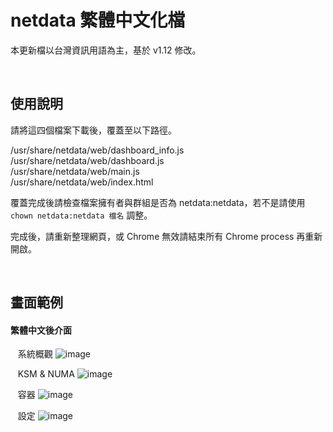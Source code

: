 # netdata 繁體中文化檔

本更新檔以台灣資訊用語為主，基於 v1.12 修改。  

&nbsp;&nbsp;
&nbsp;&nbsp;

## 使用說明

請將這四個檔案下載後，覆蓋至以下路徑。

  /usr/share/netdata/web/dashboard_info.js   
  /usr/share/netdata/web/dashboard.js   
  /usr/share/netdata/web/main.js   
  /usr/share/netdata/web/index.html   
    
覆蓋完成後請檢查檔案擁有者與群組是否為 netdata:netdata，若不是請使用 `chown netdata:netdata 檔名` 調整。


完成後，請重新整理網頁，或 Chrome 無效請結束所有 Chrome process 再重新開啟。
  

&nbsp;&nbsp;
&nbsp;&nbsp;

      
## 畫面範例


#### 繁體中文後介面
&nbsp;&nbsp;
系統概觀
![image](https://raw.githubusercontent.com/jasoncheng7115/netdata-cpatch/master/screenshot01.png)
&nbsp;&nbsp;
&nbsp;&nbsp;

&nbsp;&nbsp;
KSM & NUMA
![image](https://raw.githubusercontent.com/jasoncheng7115/netdata-cpatch/master/screenshot02.png)
&nbsp;&nbsp;
&nbsp;&nbsp;

&nbsp;&nbsp;
容器
![image](https://raw.githubusercontent.com/jasoncheng7115/netdata-cpatch/master/screenshot03.png)
&nbsp;&nbsp;
&nbsp;&nbsp;


&nbsp;&nbsp;
設定
![image](https://raw.githubusercontent.com/jasoncheng7115/netdata-cpatch/master/screenshot04.png)
&nbsp;&nbsp;
&nbsp;&nbsp;

